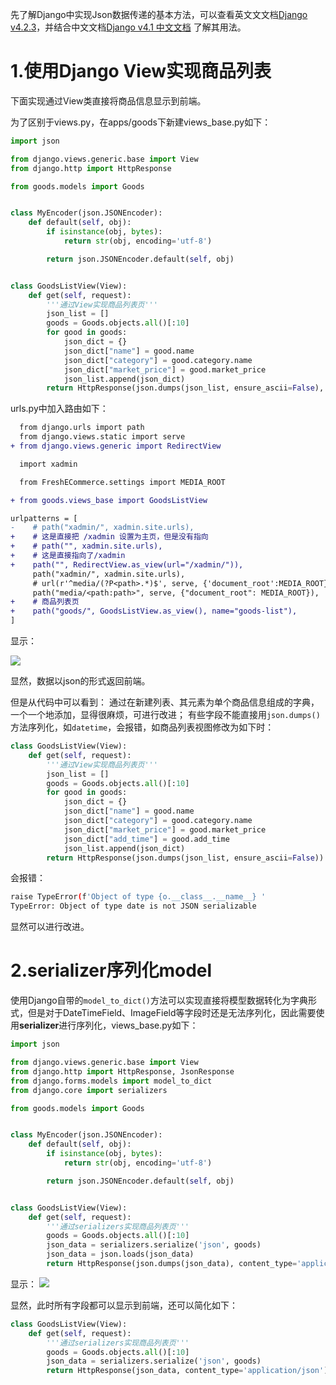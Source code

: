 先了解Django中实现Json数据传递的基本方法，可以查看英文文文档[Django v4.2.3](https://django.readthedocs.io/en/stable/)，并结合中文文档[Django v4.1 中文文档](https://www.bookstack.cn/read/django-4.1-zh/0d0674122cbf90ff.md) 了解其用法。

# 1.使用Django View实现商品列表
下面实现通过View类直接将商品信息显示到前端。

为了区别于views.py，在apps/goods下新建views_base.py如下：
```py
import json

from django.views.generic.base import View
from django.http import HttpResponse

from goods.models import Goods


class MyEncoder(json.JSONEncoder):
    def default(self, obj):
        if isinstance(obj, bytes):
            return str(obj, encoding='utf-8')

        return json.JSONEncoder.default(self, obj)


class GoodsListView(View):
    def get(self, request):
        '''通过View实现商品列表页'''
        json_list = []
        goods = Goods.objects.all()[:10]
        for good in goods:
            json_dict = {}
            json_dict["name"] = good.name
            json_dict["category"] = good.category.name
            json_dict["market_price"] = good.market_price
            json_list.append(json_dict)
        return HttpResponse(json.dumps(json_list, ensure_ascii=False), content_type='application/json')

```

urls.py中加入路由如下：
```diff
  from django.urls import path
  from django.views.static import serve
+ from django.views.generic import RedirectView

  import xadmin

  from FreshECommerce.settings import MEDIA_ROOT

+ from goods.views_base import GoodsListView

urlpatterns = [
-    # path("xadmin/", xadmin.site.urls),
+    # 这是直接把 /xadmin 设置为主页，但是没有指向
+    # path("", xadmin.site.urls),
+    # 这是直接指向了/xadmin
+    path("", RedirectView.as_view(url="/xadmin/")),
     path("xadmin/", xadmin.site.urls),
     # url(r'^media/(?P<path>.*)$', serve, {'document_root':MEDIA_ROOT}),
     path("media/<path:path>", serve, {"document_root": MEDIA_ROOT}),
+    # 商品列表页
+    path("goods/", GoodsListView.as_view(), name="goods-list"),
]
```

显示：

![](https://img-blog.csdnimg.cn/20200725154240271.png?x-oss-process=image/watermark,type_ZmFuZ3poZW5naGVpdGk,shadow_10,text_aHR0cHM6Ly9ibG9nLmNzZG4ubmV0L0NVRkVFQ1I=,size_16,color_FFFFFF,t_70)

显然，数据以json的形式返回前端。

但是从代码中可以看到：
通过在新建列表、其元素为单个商品信息组成的字典，一个一个地添加，显得很麻烦，可进行改进；
有些字段不能直接用`json.dumps()`方法序列化，如`datetime`，会报错，如商品列表视图修改为如下时：

```python
class GoodsListView(View):
    def get(self, request):
        '''通过View实现商品列表页'''
        json_list = []
        goods = Goods.objects.all()[:10]
        for good in goods:
            json_dict = {}
            json_dict["name"] = good.name
            json_dict["category"] = good.category.name
            json_dict["market_price"] = good.market_price
            json_dict["add_time"] = good.add_time
            json_list.append(json_dict)
        return HttpResponse(json.dumps(json_list, ensure_ascii=False))

```

会报错：
```sh
raise TypeError(f'Object of type {o.__class__.__name__} '
TypeError: Object of type date is not JSON serializable
```

显然可以进行改进。

# 2.serializer序列化model
使用Django自带的`model_to_dict()`方法可以实现直接将模型数据转化为字典形式，但是对于DateTimeField、ImageField等字段时还是无法序列化，因此需要使用**serializer**进行序列化，views_base.py如下：
```python
import json

from django.views.generic.base import View
from django.http import HttpResponse, JsonResponse
from django.forms.models import model_to_dict
from django.core import serializers

from goods.models import Goods


class MyEncoder(json.JSONEncoder):
    def default(self, obj):
        if isinstance(obj, bytes):
            return str(obj, encoding='utf-8')

        return json.JSONEncoder.default(self, obj)


class GoodsListView(View):
    def get(self, request):
        '''通过serializers实现商品列表页'''
        goods = Goods.objects.all()[:10]
        json_data = serializers.serialize('json', goods)
        json_data = json.loads(json_data)
        return HttpResponse(json.dumps(json_data), content_type='application/json')

```

显示：
![](https://img-blog.csdnimg.cn/20200725154607759.gif)

显然，此时所有字段都可以显示到前端，还可以简化如下：

```python
class GoodsListView(View):
    def get(self, request):
        '''通过serializers实现商品列表页'''
        goods = Goods.objects.all()[:10]
        json_data = serializers.serialize('json', goods)
        return HttpResponse(json_data, content_type='application/json')

```